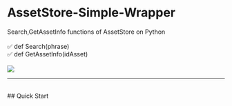 # AssetStore-Simple-Wrapper
Search,GetAssetInfo  functions of AssetStore on Python
<br><br>
:white_check_mark: def Search(phrase)   
:white_check_mark: def GetAssetInfo(idAsset)
<br><br>
<a target="_blank" href="https://radikal.ru"><img src="https://c.radikal.ru/c08/2008/72/5ab6352567f4.png" /></a>
____
<br>
## Quick Start



